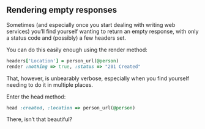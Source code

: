 ## Rendering empty responses

Sometimes (and especially once you start dealing with writing web services) you’ll find yourself wanting to return an empty response, with only a status code and (possibly) a few headers set.

You can do this easily enough using the render method:

```ruby
headers['Location'] = person_url(@person)
render :nothing => true, :status => "201 Created"
```

That, however, is unbearably verbose, especially when you find yourself needing to do it in multiple places.

Enter the head method:

```ruby
head :created, :location => person_url(@person)
```

There, isn’t that beautiful?
